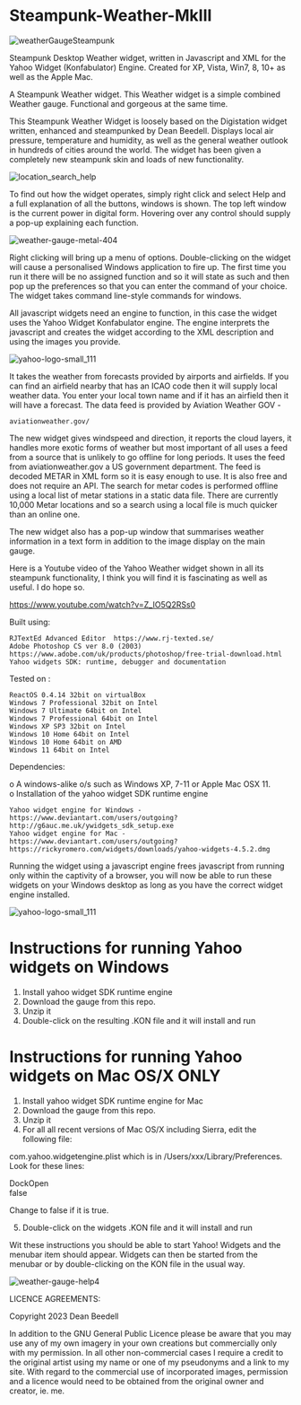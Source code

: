 # Steampunk-Weather-MkIII

![weatherGaugeSteampunk](https://github.com/yereverluvinunclebert/Steampunk-Weather-MkIII/assets/2788342/315839f7-163a-4448-afd2-47f60fa499fa)

Steampunk Desktop Weather widget, written in Javascript and XML for the Yahoo 
Widget (Konfabulator) Engine. Created for XP, Vista, Win7, 8, 10+ as well as the 
Apple Mac.

A Steampunk Weather widget. This Weather widget is a simple combined Weather 
gauge. Functional and gorgeous at the same time.

This Steampunk Weather Widget is loosely based on the Digistation widget written, enhanced and steampunked by Dean Beedell. Displays local air pressure, temperature and humidity, as well as the general weather outlook in hundreds of cities around the world. The widget has been given a completely new steampunk skin and loads of new functionality.

![location_search_help](https://github.com/yereverluvinunclebert/Steampunk-Weather-MkIII/assets/2788342/1e9f75c8-0d2c-4132-ab8a-b36b29150f9c)

To find out how the widget operates, simply right click and select Help and a 
full explanation of all the buttons, windows is shown. The top left window is 
the current power in digital form. Hovering over any control should supply a 
pop-up explaining each function.

![weather-gauge-metal-404](https://github.com/yereverluvinunclebert/Steampunk-Weather-MkIII/assets/2788342/a6054634-6a21-4d75-b31a-48e87e426c59)

Right clicking will bring up a menu of options. Double-clicking on the widget 
will cause a personalised Windows application to fire up. The first time you run 
it there will be no assigned function and so it will state as such and then pop 
up the preferences so that you can enter the command of your choice. The widget 
takes command line-style commands for windows. 

All javascript widgets need an engine to function, in this case the widget uses 
the Yahoo Widget Konfabulator engine. The engine interprets the javascript and 
creates the widget according to the XML description and using the images you 
provide. 

![yahoo-logo-small_111](https://github.com/yereverluvinunclebert/Steampunk-MediaPlayer-Ywidget/assets/2788342/c5668608-ab57-4665-a332-3bc9b7e07a9f)
 
It takes the weather from forecasts provided by airports and airfields. If you 
can find an airfield nearby that has an ICAO code then it will supply local 
weather data. You enter your local town name and if it has an airfield then it 
will have a forecast. The data feed is provided by Aviation Weather GOV -
 
	aviationweather.gov/  
	
The new widget gives windspeed and direction, it reports the cloud layers, 
it handles more exotic forms of weather but most important of all uses a feed 
from a source that is unlikely to go offline for long periods. It uses the feed 
from aviationweather.gov a US government department. The feed is decoded METAR 
in XML form so it is easy enough to use. It is also free and does not require an 
API. The search for metar codes is performed offline using a local list of metar 
stations in a static data file. There are currently 10,000 Metar locations and 
so a search using a local file is much quicker than an online one.
 
The new widget also has a pop-up window that summarises weather information in 
a text form in addition to the image display on the main gauge. 
 
Here is a Youtube video of the Yahoo Weather widget shown in all its steampunk 
functionality, I think you will find it is fascinating as well as useful. I do 
hope so.

https://www.youtube.com/watch?v=Z_IO5Q2RSs0

Built using: 

	RJTextEd Advanced Editor  https://www.rj-texted.se/ 
	Adobe Photoshop CS ver 8.0 (2003)  https://www.adobe.com/uk/products/photoshop/free-trial-download.html  
	Yahoo widgets SDK: runtime, debugger and documentation
  
Tested on :

	ReactOS 0.4.14 32bit on virtualBox    
	Windows 7 Professional 32bit on Intel    
	Windows 7 Ultimate 64bit on Intel    
	Windows 7 Professional 64bit on Intel    
	Windows XP SP3 32bit on Intel    
	Windows 10 Home 64bit on Intel    
	Windows 10 Home 64bit on AMD    
	Windows 11 64bit on Intel 
   
 Dependencies:
 
 o A windows-alike o/s such as Windows XP, 7-11 or Apple Mac OSX 11.   
 o Installation of the yahoo widget SDK runtime engine  
 
	Yahoo widget engine for Windows - https://www.deviantart.com/users/outgoing?http://g6auc.me.uk/ywidgets_sdk_setup.exe  
	Yahoo widget engine for Mac - https://www.deviantart.com/users/outgoing?https://rickyromero.com/widgets/downloads/yahoo-widgets-4.5.2.dmg
 
 Running the widget using a javascript engine frees javascript from running only 
 within the captivity of a browser, you will now be able to run these widgets on 
 your Windows desktop as long as you have the correct widget engine installed.
 
![yahoo-logo-small_111](https://github.com/yereverluvinunclebert/Steampunk-MediaPlayer-Ywidget/assets/2788342/c5668608-ab57-4665-a332-3bc9b7e07a9f)
  
 Instructions for running Yahoo widgets on Windows
 =================================================
 
 1. Install yahoo widget SDK runtime engine
 2. Download the gauge from this repo.
 3. Unzip it
 4. Double-click on the resulting .KON file and it will install and run
 
 Instructions for running Yahoo widgets on Mac OS/X ONLY
 ========================================================
 
 1. Install yahoo widget SDK runtime engine for Mac
 2. Download the gauge from this repo.
 3. Unzip it
 4. For all all recent versions of Mac OS/X including Sierra, edit the following 
 file:
 
 com.yahoo.widgetengine.plist which is in /Users/xxx/Library/Preferences. Look 
 for these lines: 
    
   <key>DockOpen</key>  
   <string>false</string>  
 
 Change to false if it is true.
 
 5. Double-click on the widgets .KON file and it will install and run
 
 Wit these instructions you should be able to start Yahoo! Widgets and the 
 menubar item should appear. Widgets can then be started from the menubar or by 
 double-clicking on the KON file in the usual way.
 
![weather-gauge-help4](https://github.com/yereverluvinunclebert/Steampunk-Weather-MkIII/assets/2788342/935f2ade-db07-4a80-9eea-f2b3baed6d48)

 LICENCE AGREEMENTS:
 
 Copyright 2023 Dean Beedell
 
 In addition to the GNU General Public Licence please be aware that you may use
 any of my own imagery in your own creations but commercially only with my
 permission. In all other non-commercial cases I require a credit to the
 original artist using my name or one of my pseudonyms and a link to my site.
 With regard to the commercial use of incorporated images, permission and a
 licence would need to be obtained from the original owner and creator, ie. me.
 



